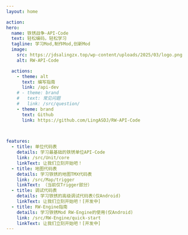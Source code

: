 ```yaml
---
layout: home

action:
hero:
  name: 铁锈战争-API-Code
  text: 轻松编码，轻松学习
  tagline: 学习Mod,制作Mod,创新Mod
  image:
    src: https://jdsalingzx.top/wp-content/uploads/2025/03/logo.png
    alt: RW-API-Code

  actions:
    - theme: alt
      text: 编写指南
      link: /api-dev
    # - theme: brand
    #   text: 常见问题
    #   link: /src/question/      
    - theme: brand
      text: Github
      link: https://github.com/LingASDJ/RW-API-Code

  

features:
  - title: 单位代码表
    details: 学习最基础的铁锈单位API-Code
    link: /src/Unit/core
    linkText: 让我们立刻开始吧！
  - title: 地图代码表
    details: 学习铁锈的地图TMX代码表
    link: /src/Map/trigger
    linkText: （当前仅Trigger部分）
  - title: 调试代码表
    details: 学习铁锈的高级调试代码表(仅Android)
    linkText: 让我们立刻开始吧！[开发中]
  - title: RW-Engine指南
    details: 学习铁锈Mod RW-Engine的使用(仅Android)
    link: /src/RW-Engine/quick-start
    linkText: 让我们立刻开始吧！[开发中]
---
```



